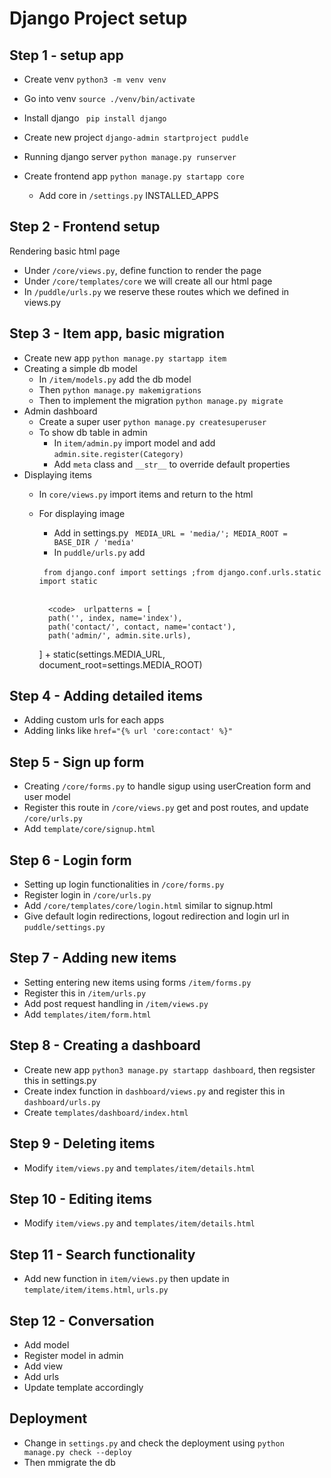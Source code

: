 # Django Project setup

## Step 1 - setup app
- Create venv
```python3 -m venv venv```
- Go into venv 
```source ./venv/bin/activate```
- Install django
``` pip install django```

- Create new project
```django-admin startproject puddle```

- Running django server 
```python manage.py runserver```

- Create frontend app
```python manage.py startapp core```
    - Add core in ```/settings.py``` INSTALLED_APPS

## Step 2 - Frontend setup
Rendering basic html page
* Under ```/core/views.py```, define function to render the page
* Under ```/core/templates/core``` we will create all our html page
* In ```/puddle/urls.py``` we reserve these routes which we defined in views.py

## Step 3 - Item app, basic migration
* Create new app ```python manage.py startapp item```
* Creating a simple db model
    * In ```/item/models.py``` add the db model
    * Then ```python manage.py makemigrations```
    * Then to implement the migration ```python manage.py migrate```
* Admin dashboard 
    * Create a super user ```python manage.py createsuperuser```
    * To show db table in admin 
        * In ```item/admin.py``` import model and add ```admin.site.register(Category)```
        * Add ```meta``` class and ```__str__``` to override default properties
* Displaying items
    * In ```core/views.py``` import items and return to the html
    * For displaying image
        * Add in settings.py ``` MEDIA_URL = 'media/';
                MEDIA_ROOT = BASE_DIR / 'media'``` 
        * In ```puddle/urls.py``` add 
        <br>
       <code> from django.conf import settings ;from django.conf.urls.static import static </code>
       <br>
       <br>

            <code>  urlpatterns = [
            path('', index, name='index'),
            path('contact/', contact, name='contact'),
            path('admin/', admin.site.urls),
        ] + static(settings.MEDIA_URL, document_root=settings.MEDIA_ROOT) </code>

## Step 4 - Adding detailed items
* Adding custom urls for each apps
* Adding links like ```href="{% url 'core:contact' %}"```

## Step 5 - Sign up form
* Creating ```/core/forms.py``` to handle sigup using userCreation form and user model
* Register this route in ```/core/views.py``` get and post routes, and update ```/core/urls.py```
* Add ```template/core/signup.html```

## Step 6 - Login form
* Setting up login functionalities in ```/core/forms.py```
* Register login in ```/core/urls.py```
* Add ```/core/templates/core/login.html``` similar to signup.html
* Give default login redirections, logout redirection and login url in ```puddle/settings.py``` 

## Step 7 - Adding new items
* Setting entering new items using forms ```/item/forms.py```
* Register this in ```/item/urls.py```
* Add post request handling in ```/item/views.py```
* Add ```templates/item/form.html```     

## Step 8 - Creating a dashboard
* Create new app ```python3 manage.py startapp dashboard```, then regsister this in settings.py
* Create index function in ```dashboard/views.py``` and register this in ```dashboard/urls.py```
* Create ```templates/dashboard/index.html``` 

## Step 9 - Deleting items
* Modify ```item/views.py``` and ```templates/item/details.html```

## Step 10 - Editing items
* Modify ```item/views.py``` and ```templates/item/details.html```

## Step 11 - Search functionality
* Add new function in ```item/views.py``` then update in ```template/item/items.html```, ```urls.py```

## Step 12 - Conversation
* Add model
* Register model in admin
* Add view
* Add urls
* Update template accordingly

## Deployment
* Change in ```settings.py``` and check the deployment using ```python manage.py check --deploy```
* Then mmigrate the db
